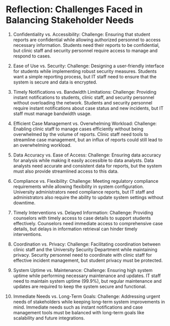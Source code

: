 # Reflection: Challenges Faced in Balancing Stakeholder Needs

1. Confidentiality vs. Accessibility:
   Challenge: Ensuring that student reports are confidential while allowing authorized personnel to access necessary information. Students need their reports to be confidential, but clinic staff and security personnel require access to manage and respond to cases.

2. Ease of Use vs. Security:
    Challenge: Designing a user-friendly interface for students while implementing robust security measures. Students want a simple reporting process, but IT staff need to ensure that the system is secure and data is encrypted.

3. Timely Notifications vs. Bandwidth Limitations:
   Challenge: Providing instant notifications to students, clinic staff, and security personnel without overloading the network. Students and security personnel require instant notifications about case status and new incidents, but IT staff must manage bandwidth usage.

4. Efficient Case Management vs. Overwhelming Workload:
  Challenge: Enabling clinic staff to manage cases efficiently without being overwhelmed by the volume of reports. Clinic staff need tools to streamline case management, but an influx of reports could still lead to an overwhelming workload.

5. Data Accuracy vs. Ease of Access:
   Challenge: Ensuring data accuracy for analysis while making it easily accessible to data analysts. Data analysts need accurate and consistent data for reports, but the system must also provide streamlined access to this data.

6. Compliance vs. Flexibility:
   Challenge: Meeting regulatory compliance requirements while allowing flexibility in system configuration. University administrators need compliance reports, but IT staff and administrators also require the ability to update system settings without downtime.

7. Timely Interventions vs. Delayed Information:
   Challenge: Providing counselors with timely access to case details to support students effectively. Counselors need immediate access to comprehensive case details, but delays in information retrieval can hinder timely interventions.

8. Coordination vs. Privacy:
   Challenge: Facilitating coordination between clinic staff and the University Security Department while maintaining privacy. Security personnel need to coordinate with clinic staff for effective incident management, but student privacy must be protected.

9. System Uptime vs. Maintenance:
   Challenge: Ensuring high system uptime while performing necessary maintenance and updates. IT staff need to maintain system uptime (99.9%), but regular maintenance and updates are required to keep the system secure and functional.

10. Immediate Needs vs. Long-Term Goals:
Challenge: Addressing urgent needs of stakeholders while keeping long-term system improvements in mind. Immediate needs such as instant notifications and case management tools must be balanced with long-term goals like scalability and future integrations.
